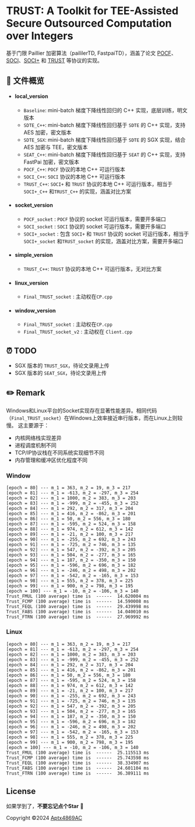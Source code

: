 # TRUST: A Toolkit for TEE-Assisted Secure Outsourced Computation over Integers

基于门限 Paillier 加密算法（paililerTD, FastpaiTD），涵盖了论文 [POCF](https://ieeexplore.ieee.org/abstract/document/7500106)、[SOCI](https://ieeexplore.ieee.org/abstract/document/9908577)、[SOCI+](https://ieeexplore.ieee.org/abstract/document/10531248) 和 [TRUST](https://arxiv.org/abs/2412.01073) 等协议的实现。


## :memo: 文件概览

- #### **local_version**  
  
  - `Baseline`: mini-batch 梯度下降线性回归的 C++ 实现，底层训练，明文版本
  - `SDTE_C++`: mini-batch 梯度下降线性回归基于 `SDTE` 的 C++ 实现，支持 AES 加密，密文版本 
  - `SDTE_SGX`: mini-batch 梯度下降线性回归基于 `SDTE` 的 SGX 实现，结合 AES 加密与 TEE，密文版本
  - `SEAT_C++`: mini-batch 梯度下降线性回归基于 `SEAT` 的 C++ 实现，支持 FastPai 加密，密文版本
  - `POCF_C++`: `POCF` 协议的本地 C++ 可运行版本
  - `SOCI_C++`: `SOCI` 协议的本地 C++ 可运行版本
  - `TRUST_C++`: `SOCI+` 和 `TRUST` 协议的本地 C++ 可运行版本，相当于  `SOCI+_C++` 和`TRUST_C++` 的实现，涵盖对比方案
  
- #### **socket_version**  
  
  - `POCF_socket` :  `POCF` 协议的 socket 可运行版本，需要开多端口
  - `SOCI_socket` :  `SOCI` 协议的 socket 可运行版本，需要开多端口
  - `SOCI+_socket` : 包含 `SOCI+` 和 `TRUST` 协议的 socket 可运行版本，相当于  `SOCI+_socket` 和`TRUST_socket` 的实现，涵盖对比方案，需要开多端口
  
- #### **simple_version**

  - `TRUST_C++`: `TRUST` 协议的本地 C++ 可运行版本，无对比方案

- #### **linux_version**

  - `Final_TRUST_socket` : 主动权在`CP.cpp`

- #### **window_version**

  - `Final_TRUST_socket` : 主动权在`CP.cpp`
  - `Final_TRUST_socket_v2` : 主动权在 `Client.cpp`



## :alarm_clock: TODO

  - SGX 版本的 `TRUST_SGX`，待论文录用上传
  - SGX 版本的 `SEAT_SGX`，待论文录用上传



## :pencil2: Remark

Windows和Linux平台的Socket实现存在显著性能差异。相同代码（`Final_TRUST_socket`）在Windows上效率接近串行版本，而在Linux上则较慢。
这主要源于：

  - 内核网络栈实现差异
  - 进程调度机制不同
  - TCP/IP协议栈在不同系统实现细节不同
  - 内存管理和缓冲区优化程度不同



### Window

```shell
[epoch = 80] --- m_1 = 363, m_2 = 19, m_3 = 217
[epoch = 81] --- m_1 = -613, m_2 = -297, m_3 = 254
[epoch = 82] --- m_1 = 1000, m_2 = 383, m_3 = 203
[epoch = 83] --- m_1 = -999, m_2 = -455, m_3 = 252
[epoch = 84] --- m_1 = 292, m_2 = 317, m_3 = 204
[epoch = 85] --- m_1 = 416, m_2 = -862, m_3 = 201
[epoch = 86] --- m_1 = 50, m_2 = 556, m_3 = 180
[epoch = 87] --- m_1 = -595, m_2 = 524, m_3 = 158
[epoch = 88] --- m_1 = 974, m_2 = 612, m_3 = 142
[epoch = 89] --- m_1 = -21, m_2 = 100, m_3 = 217
[epoch = 90] --- m_1 = -255, m_2 = 692, m_3 = 243
[epoch = 91] --- m_1 = -725, m_2 = 746, m_3 = 135
[epoch = 92] --- m_1 = 547, m_2 = -392, m_3 = 205
[epoch = 93] --- m_1 = 504, m_2 = -277, m_3 = 165
[epoch = 94] --- m_1 = 187, m_2 = -350, m_3 = 150
[epoch = 95] --- m_1 = -596, m_2 = 696, m_3 = 182
[epoch = 96] --- m_1 = -246, m_2 = 498, m_3 = 202
[epoch = 97] --- m_1 = -542, m_2 = -165, m_3 = 153
[epoch = 98] --- m_1 = 555, m_2 = 378, m_3 = 225
[epoch = 99] --- m_1 = 900, m_2 = 798, m_3 = 195
[epoch = 100] --- m_1 = -10, m_2 = -106, m_3 = 140
Trust_FMUL (100 average) time is  ------  14.620004 ms
Trust_FCMP (100 average) time is  ------  14.590008 ms      
Trust_FEQL (100 average) time is  ------  29.439998 ms      
Trust_FABS (100 average) time is  ------  14.040010 ms      
Trust_FTRN (100 average) time is  ------  27.969992 ms
```

### Linux

```shell
[epoch = 80] --- m_1 = 363, m_2 = 19, m_3 = 217
[epoch = 81] --- m_1 = -613, m_2 = -297, m_3 = 254
[epoch = 82] --- m_1 = 1000, m_2 = 383, m_3 = 203
[epoch = 83] --- m_1 = -999, m_2 = -455, m_3 = 252
[epoch = 84] --- m_1 = 292, m_2 = 317, m_3 = 204
[epoch = 85] --- m_1 = 416, m_2 = -862, m_3 = 201
[epoch = 86] --- m_1 = 50, m_2 = 556, m_3 = 180
[epoch = 87] --- m_1 = -595, m_2 = 524, m_3 = 158
[epoch = 88] --- m_1 = 974, m_2 = 612, m_3 = 142
[epoch = 89] --- m_1 = -21, m_2 = 100, m_3 = 217
[epoch = 90] --- m_1 = -255, m_2 = 692, m_3 = 243
[epoch = 91] --- m_1 = -725, m_2 = 746, m_3 = 135
[epoch = 92] --- m_1 = 547, m_2 = -392, m_3 = 205
[epoch = 93] --- m_1 = 504, m_2 = -277, m_3 = 165
[epoch = 94] --- m_1 = 187, m_2 = -350, m_3 = 150
[epoch = 95] --- m_1 = -596, m_2 = 696, m_3 = 182
[epoch = 96] --- m_1 = -246, m_2 = 498, m_3 = 202
[epoch = 97] --- m_1 = -542, m_2 = -165, m_3 = 153
[epoch = 98] --- m_1 = 555, m_2 = 378, m_3 = 225
[epoch = 99] --- m_1 = 900, m_2 = 798, m_3 = 195
[epoch = 100] --- m_1 = -10, m_2 = -106, m_3 = 140
Trust_FMUL (100 average) time is  ------  25.115513 ms
Trust_FCMP (100 average) time is  ------  25.743598 ms
Trust_FEQL (100 average) time is  ------  38.334907 ms
Trust_FABS (100 average) time is  ------  24.601104 ms
Trust_FTRN (100 average) time is  ------  36.389111 ms
```



## License

如果学到了，**不要忘记点个Star** :sparkling_heart:

Copyright :copyright:2024 [Aptx4869AC](https://github.com/Aptx4869AC)
